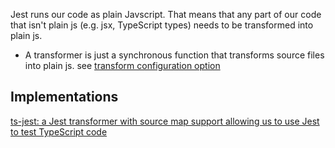 
Jest runs our code as plain Javscript. That means that any part of our code that isn't plain js (e.g. jsx, TypeScript types) needs to be transformed into plain js.
- A transformer is just a synchronous function that transforms source files into plain js.
see [transform configuration option](https://jestjs.io/docs/configuration#transform-objectstring-pathtotransformer--pathtotransformer-object)

## Implementations
[ts-jest: a Jest transformer with source map support allowing us to use Jest to test TypeScript code](https://kulshekhar.github.io/ts-jest/)
